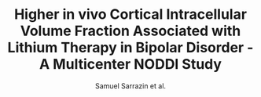 ---
cat: gaia
subcat: architecture
bestof: false
author: Samuel Sarrazin et al.
title: Higher in vivo Cortical Intracellular Volume Fraction Associated with Lithium Therapy in Bipolar Disorder - A Multicenter NODDI Study
journal: Psychotherapy and Psychosomatics
year: 2019
type: article
url: https -//doi.org/10.1159/000498854
doi: 10.1159/000498854
---